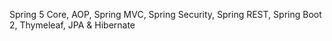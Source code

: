 Spring 5 Core, AOP, Spring MVC, Spring Security, Spring REST, Spring Boot 2, Thymeleaf, JPA & Hibernate
